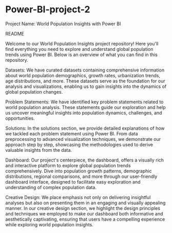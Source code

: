 # Power-BI-project-2
Project Name: World Population Insights with Power BI

README

Welcome to our World Population Insights project repository! Here you'll find everything you need to explore and understand global population trends using Power BI. Below is an overview of what you can find in this repository.

Datasets: We have curated datasets containing comprehensive information about world population demographics, growth rates, urbanization trends, age distributions, and more. These datasets serve as the foundation for our analysis and visualizations, enabling us to gain insights into the dynamics of global population changes.

Problem Statements: We have identified key problem statements related to world population analysis. These statements guide our exploration and help us uncover meaningful insights into population dynamics, challenges, and opportunities.

Solutions: In the solutions section, we provide detailed explanations of how we tackled each problem statement using Power BI. From data preprocessing to advanced visualization techniques, we demonstrate our approach step by step, showcasing the methodologies used to derive valuable insights from the data.

Dashboard: Our project's centerpiece, the dashboard, offers a visually rich and interactive platform to explore global population trends comprehensively. Dive into population growth patterns, demographic distributions, regional comparisons, and more through our user-friendly dashboard interface, designed to facilitate easy exploration and understanding of complex population data.

Creative Design: We place emphasis not only on delivering insightful analyses but also on presenting them in an engaging and visually appealing manner. In our creative design section, we highlight the design principles and techniques we employed to make our dashboard both informative and aesthetically captivating, ensuring that users have a compelling experience while exploring world population insights.
